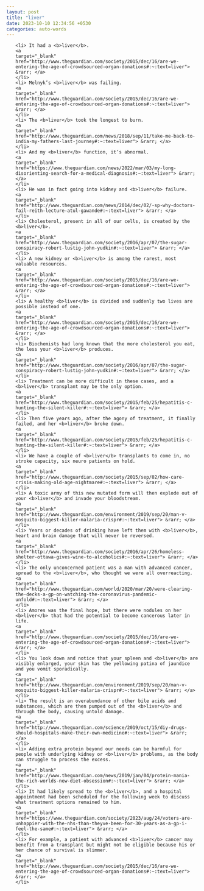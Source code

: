 ```yaml
---
layout: post
title: "liver"
date: 2023-10-10 12:34:56 +0530
categories: auto-words
---
```

<ol>

    <li> It had a <b>liver</b>.
    <a 
    target="_blank" 
    href="http://www.theguardian.com/society/2015/dec/16/are-we-entering-the-age-of-crowdsourced-organ-donations#:~:text=liver"> &rarr; </a>
    </li>
    <li> Melnyk’s <b>liver</b> was failing.
    <a 
    target="_blank" 
    href="http://www.theguardian.com/society/2015/dec/16/are-we-entering-the-age-of-crowdsourced-organ-donations#:~:text=liver"> &rarr; </a>
    </li>
    <li> The <b>liver</b> took the longest to burn.
    <a 
    target="_blank" 
    href="http://www.theguardian.com/news/2018/sep/11/take-me-back-to-india-my-fathers-last-journey#:~:text=liver"> &rarr; </a>
    </li>
    <li> And my <b>liver</b> function, it’s abnormal.
    <a 
    target="_blank" 
    href="https://www.theguardian.com/news/2022/mar/03/my-long-disorienting-search-for-a-medical-diagnosis#:~:text=liver"> &rarr; </a>
    </li>
    <li> He was in fact going into kidney and <b>liver</b> failure.
    <a 
    target="_blank" 
    href="http://www.theguardian.com/news/2014/dec/02/-sp-why-doctors-fail-reith-lecture-atul-gawande#:~:text=liver"> &rarr; </a>
    </li>
    <li> Cholesterol, present in all of our cells, is created by the <b>liver</b>.
    <a 
    target="_blank" 
    href="http://www.theguardian.com/society/2016/apr/07/the-sugar-conspiracy-robert-lustig-john-yudkin#:~:text=liver"> &rarr; </a>
    </li>
    <li> A new kidney or <b>liver</b> is among the rarest, most valuable resources.
    <a 
    target="_blank" 
    href="http://www.theguardian.com/society/2015/dec/16/are-we-entering-the-age-of-crowdsourced-organ-donations#:~:text=liver"> &rarr; </a>
    </li>
    <li> A healthy <b>liver</b> is divided and suddenly two lives are possible instead of one.
    <a 
    target="_blank" 
    href="http://www.theguardian.com/society/2015/dec/16/are-we-entering-the-age-of-crowdsourced-organ-donations#:~:text=liver"> &rarr; </a>
    </li>
    <li> Biochemists had long known that the more cholesterol you eat, the less your <b>liver</b> produces.
    <a 
    target="_blank" 
    href="http://www.theguardian.com/society/2016/apr/07/the-sugar-conspiracy-robert-lustig-john-yudkin#:~:text=liver"> &rarr; </a>
    </li>
    <li> Treatment can be more difficult in these cases, and a <b>liver</b> transplant may be the only option.
    <a 
    target="_blank" 
    href="http://www.theguardian.com/society/2015/feb/25/hepatitis-c-hunting-the-silent-killer#:~:text=liver"> &rarr; </a>
    </li>
    <li> Then five years ago, after the agony of treatment, it finally failed, and her <b>liver</b> broke down.
    <a 
    target="_blank" 
    href="http://www.theguardian.com/society/2015/feb/25/hepatitis-c-hunting-the-silent-killer#:~:text=liver"> &rarr; </a>
    </li>
    <li> We have a couple of <b>liver</b> transplants to come in, no stroke capacity, six neuro patients on hold.
    <a 
    target="_blank" 
    href="http://www.theguardian.com/society/2015/sep/02/how-care-crisis-making-old-age-nightmare#:~:text=liver"> &rarr; </a>
    </li>
    <li> A toxic army of this new mutated form will then explode out of your <b>liver</b> and invade your bloodstream.
    <a 
    target="_blank" 
    href="http://www.theguardian.com/environment/2019/sep/20/man-v-mosquito-biggest-killer-malaria-crispr#:~:text=liver"> &rarr; </a>
    </li>
    <li> Years or decades of drinking have left them with <b>liver</b>, heart and brain damage that will never be reversed.
    <a 
    target="_blank" 
    href="http://www.theguardian.com/society/2016/apr/26/homeless-shelter-ottawa-gives-wine-to-alcoholics#:~:text=liver"> &rarr; </a>
    </li>
    <li> The only unconcerned patient was a man with advanced cancer, spread to the <b>liver</b>, who thought we were all overreacting.
    <a 
    target="_blank" 
    href="http://www.theguardian.com/world/2020/mar/20/were-clearing-the-decks-a-gp-on-watching-the-coronavirus-pandemic-unfold#:~:text=liver"> &rarr; </a>
    </li>
    <li> Amores was the final hope, but there were nodules on her <b>liver</b> that had the potential to become cancerous later in life.
    <a 
    target="_blank" 
    href="http://www.theguardian.com/society/2015/dec/16/are-we-entering-the-age-of-crowdsourced-organ-donations#:~:text=liver"> &rarr; </a>
    </li>
    <li> You look down and notice that your spleen and <b>liver</b> are visibly enlarged, your skin has the yellowing patina of jaundice and you vomit sporadically.
    <a 
    target="_blank" 
    href="http://www.theguardian.com/environment/2019/sep/20/man-v-mosquito-biggest-killer-malaria-crispr#:~:text=liver"> &rarr; </a>
    </li>
    <li> The result is an overabundance of other bile acids and substances, which are then pumped out of the <b>liver</b> and through the body, causing untold damage.
    <a 
    target="_blank" 
    href="http://www.theguardian.com/science/2019/oct/15/diy-drugs-should-hospitals-make-their-own-medicine#:~:text=liver"> &rarr; </a>
    </li>
    <li> Adding extra protein beyond our needs can be harmful for people with underlying kidney or <b>liver</b> problems, as the body can struggle to process the excess.
    <a 
    target="_blank" 
    href="http://www.theguardian.com/news/2019/jan/04/protein-mania-the-rich-worlds-new-diet-obsession#:~:text=liver"> &rarr; </a>
    </li>
    <li> It had likely spread to the <b>liver</b>, and a hospital appointment had been scheduled for the following week to discuss what treatment options remained to him.
    <a 
    target="_blank" 
    href="https://www.theguardian.com/society/2023/aug/24/voters-are-unhappier-with-the-nhs-than-theyve-been-for-30-years-as-a-gp-i-feel-the-same#:~:text=liver"> &rarr; </a>
    </li>
    <li> For example, a patient with advanced <b>liver</b> cancer may benefit from a transplant but might not be eligible because his or her chance of survival is slimmer.
    <a 
    target="_blank" 
    href="http://www.theguardian.com/society/2015/dec/16/are-we-entering-the-age-of-crowdsourced-organ-donations#:~:text=liver"> &rarr; </a>
    </li>